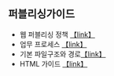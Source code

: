 
## 퍼블리싱가이드

* 웹 퍼블리싱 정책 [【link】](https://github.com/netfolder/netfolder.github.io/tree/master/p_guide/1)
* 업무 프로세스 [【link】](https://github.com/netfolder/netfolder.github.io/tree/master/p_guide/2)
* 기본 파일구조와 경로[【link】](https://github.com/netfolder/netfolder.github.io/tree/master/p_guide/3)
* HTML 가이드 [【link】](https://github.com/netfolder/netfolder.github.io/tree/master/p_guide/4)
<!-- * CSS 가이드 [【link】](https://github.com/netfolder/netfolder.github.io/tree/master/p_guide/5) -->
<!-- * JS 가이드 [【link】](https://github.com/netfolder/netfolder.github.io/tree/master/p_guide/6) -->
